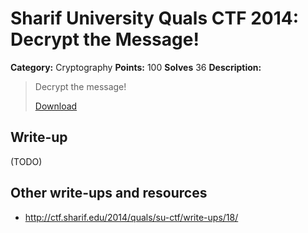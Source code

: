 # Sharif University Quals CTF 2014: Decrypt the Message!

**Category:** Cryptography
**Points:** 100
**Solves** 36
**Description:**

> Decrypt the message!
>
> [Download](encrypted.txt)

## Write-up

(TODO)

## Other write-ups and resources

* <http://ctf.sharif.edu/2014/quals/su-ctf/write-ups/18/>
